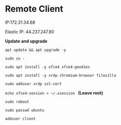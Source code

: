 # Remote Client

IP:172.31.34.68

Elastic IP: 44.237.247.80

**Update and upgrade**

`apt update && apt upgrade -y`

`sudo su -`

`sudo apt install -y xfce4 xfce4-goodies`

`sudo apt install -y xrdp chromium-browser filezilla`

`sudo adduser xrdp ssl-cert`

`echo xfce4-session > ~/.xsession ` **(Leave root)**

`sudo reboot`

`sudo passwd ubuntu`

`adduser client`
